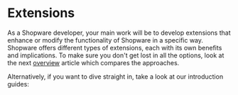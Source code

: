 # Extensions

As a Shopware developer, your main work will be to develop extensions that enhance or modify the functionality of Shopware in a specific way. Shopware offers different types of extensions, each with its own benefits and implications. To make sure you don't get lost in all the options, look at the next [overview](overview) article which compares the approaches.

Alternatively, if you want to dive straight in, take a look at our introduction guides:

<PageRef page="plugins/plugin-base-guide" />

<PageRef page="apps/app-base-guide" />

<PageRef page="themes/theme-base-guide" />
